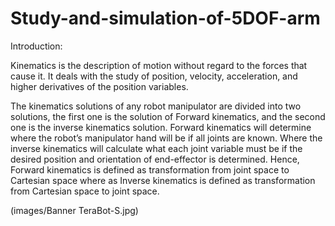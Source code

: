 # Study-and-simulation-of-5DOF-arm

Introduction: 

Kinematics is the description of motion without regard to the forces that cause it. It deals with the study of position, velocity, acceleration, and higher derivatives of the position variables.   

The kinematics solutions of any robot manipulator are divided into two solutions, the first one is the solution of Forward kinematics, and the second one is the inverse kinematics solution. Forward kinematics will determine where the robot’s manipulator hand will be if all joints are known. Where the inverse kinematics will calculate what each joint variable must be if the desired position and orientation of end-effector is determined. Hence, Forward kinematics is defined as transformation from joint space to Cartesian space where as Inverse kinematics is defined as transformation from Cartesian space to joint space.

(images/Banner TeraBot-S.jpg)
